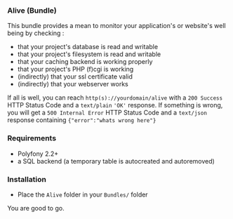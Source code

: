 ### Alive (Bundle)

This bundle provides a mean to monitor your application's or website's well being by checking : 

* that your project's database is read and writable
* that your project's filesystem is read and writable
* that your caching backend is working properly
* that your project's PHP (f)cgi is working
* (indirectly) that your ssl certificate valid
* (indirectly) that your webserver works

If all is well, you can reach `http(s)://yourdomain/alive` with a `200 Success` HTTP Status Code and a `text/plain` `'OK'` response.
If something is wrong, you will get a `500 Internal Error` HTTP Status Code and a  `text/json` response containing `{"error":"whats wrong here"}`

### Requirements

* Polyfony 2.2+
* a SQL backend (a temporary table is autocreated and autoremoved)


### Installation

* Place the `Alive` folder in your `Bundles/` folder  

You are good to go.

